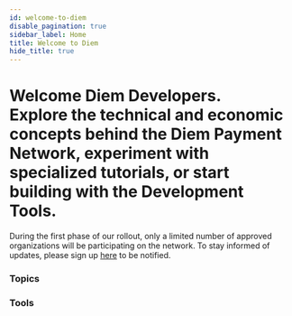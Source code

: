 ```yaml
---
id: welcome-to-diem
disable_pagination: true
sidebar_label: Home
title: Welcome to Diem
hide_title: true
---
```


<h1 className="p">Welcome Diem Developers. <br />
Explore the technical and economic concepts behind the Diem Payment Network, experiment with specialized tutorials, or start building with the Development Tools.</h1>

<NotificationBar>
  <p>
    During the first phase of our rollout, only a limited number of approved organizations will be participating on the network. To stay informed of updates, please sign up <a href="/newsletter_form">here</a> to be notified.
  </p>
</NotificationBar>

<MarketingModule
  copy="Explore the official Diem Reference Wallet, with full functionality and interactive testnet connectivity"
  cta="Try the Wallet"
  ctaLink="/reference-wallet"
  img="/img/marketing-module.jpg"
/>

### Topics

<CardsWrapper>
  <OverlayCard
    description="Protocol Overview, Transaction Types,  Nodes, Accounts"
    icon="img/core-contributors.svg"
    iconDark="img/core-contributors-dark.svg"
    title="Core Concepts"
    to="/docs/core/overview"
  />
  <OverlayCard
    description="Requirements, Configuration, Running  a Local Network"
    icon="img/node-operators.svg"
    iconDark="img/node-operators-dark.svg"
    title="Nodes"
    to="/docs/node/overview"
  />
  <OverlayCard
    description="Integration, Reference Wallet"
    icon="img/wallet-app.svg"
    iconDark="img/wallet-app-dark.svg"
    title="Wallets"
    to="/docs/wallet-app/overview"
  />
  <OverlayCard
    description="Integration, Reference Merchant"
    icon="img/docs/merchant-solutions.svg"
    iconDark="img/docs/merchant-solutions-dark.svg"
    title="Merchants"
    to="/docs/merchant/overview"
  />
  <OverlayCard
    description="Key Components,  Writing Modules,  Testing & Debugging"
    icon="img/move.svg"
    iconDark="img/move-dark.svg"
    title="Move"
    to="/docs/move/overview"
  />
</CardsWrapper>

### Tools

<CardsWrapper cardsPerRow={4}>
  <SimpleTextCard
    icon="img/document.svg"
    iconDark="img/document-dark.svg"
    title="SDKs"
    to="/docs/sdks/overview"
  />
  <SimpleTextCard
    icon="img/core-contributors.svg"
    iconDark="img/core-contributors-dark.svg"
    title="CLI"
    to="/docs/cli"
  />
  <SimpleTextCard
    icon="img/github.svg"
    iconDark="img/github-dark.svg"
    title="GitHub"
    to="https://github.com/diem/diem"
  />
</CardsWrapper>
